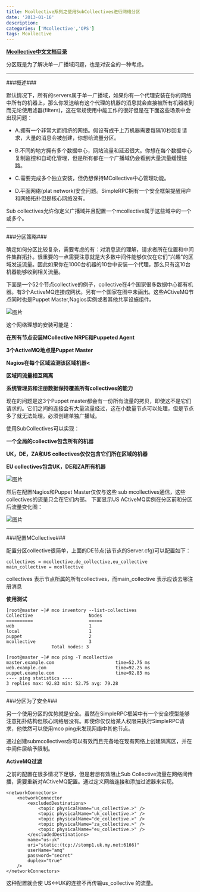```yaml
---
title: Mcollective系列之使用SubCollectives进行网络分区
date: '2013-01-16'
description:
categories: ['Mcollective','OPS']
tags: Mcollective
---
```

<strong>[Mcollective中文文档目录](http://paperplane.ruhoh.com/documentation/mcollective/)</strong>

分区既是为了解决单一广播域问题，也是对安全的一种考虑。

***

###概述###

默认情况下，所有的servers属于单一广播域，如果你有一个代理安装在你的网络中所有的机器上，那么你发送给有这个代理的机器的消息就会直接被所有机器收到而无论使用滤器(filters)，这在常规使用中能工作的很好但是在下面这些场景中会出现问题：

+ A.拥有一个非常大而拥挤的网络。假设有成千上万机器需要每隔10秒回复请求，大量的消息会被创建，你想给流量分区。

+ B.不同的地方拥有多个数据中心，网站流量和延迟很大。你想在每个数据中心复制监控和自动化管理，但是所有都在一个广播域仍会看到大量流量缓慢链路。

+ C.需要完成多个独立安装，但仍想保持MCollective中心管理功能。

+ D.平面网络(plat network)安全问题。SimpleRPC拥有一个安全框架提醒用户和网络拓扑但是核心网络没有。

Sub collectives允许你定义广播域并且配置一个mcollective属于这些域中的一个或多个。

* * *

###分区策略###

确定如何分区比较复杂，需要考虑的有：对消息流的理解，请求者所在位置和中间件集群拓扑。很重要的一点需要注意就是大多数中间件能够仅仅在它们"兴趣"的区域发送流量。因此如果你在1000台机器的10台中安装一个代理，那么只有这10台机器能够收到相关流量。

下面是一个52个节点collective的例子，collective在4个国家很多数据中心都有机器。有3个ActiveMQ连接成网状。另有一个国家在图中未画出。这些ACtiveMQ节点同时也是Puppet Master,Nagios实例或者其他共享设施组件。

![图片]({{urls.media}}/mcollective/mcollective-sub1.png)

这个网络理想的安装可能是：

<strong>在所有节点安装MCollective NRPE和Puppeted Agent

3个ActiveMQ地点是Puppet Master

Nagios在每个区域监测该区域机器<

区域间流量相互隔离

系统管理员和注册数据保持覆盖所有collectives的能力</strong>

现在的问题是这3个Puppet master都会有一份所有流量的拷贝，即使这不是它们请求的。它们之间的连接会有大量流量经过，这在小数量节点可以处理，但是节点多了就无法处理。必须创建单独广播域。

使用SubCollectives可以实现：

<strong>一个全局的collective包含所有的机器

UK，DE，ZA和US collectives仅仅包含它们所在区域的机器

EU collectives包含UK，DE和ZA所有机器</strong>

![图片]({{urls.media}}/mcollective/mcollective-sub2.png)

然后在配置Nagios和Puppet Master仅仅与这些 sub mcollectives通信，这些collectives的流量只会在它们内部。
下面显示US ACtiveMQ实例在分区前和分区后流量变化图：

![图片]({{urls.media}}/mcollective/mcollective-sub3.png)

* * *
###配置MCollective###

配置分区collective很简单，上面的DE节点(该节点的Server.cfg)可以配置如下：

    collectives = mcollective,de_collective,eu_collective
    main_collective = mcollective

collectives 表示节点所属的所有collectives，而main_collective 表示应该去哪注册消息

<strong>使用测试</strong>

    [root@master ~]# mco inventory --list-collectives
    Collective                     Nodes
    ==========                     =====
    web                            1
    local                          1
    puppet                         2
    mcollective                    3
                     Total nodes: 3
    
    [root@master ~]# mco ping -T mcollective
    master.example.com                       time=52.75 ms
    web.example.com                          time=92.25 ms
    puppet.example.com                       time=92.83 ms
    ---- ping statistics ----
    3 replies max: 92.83 min: 52.75 avg: 79.28

***
###分区为了安全###

另一个使用分区的优势就是安全。虽然在SimpleRPC框架中有一个安全模型能够注意拓扑结构但核心网络层没有。即使你仅仅给某人权限来执行SimpleRPC请求，他依然可以使用mco ping来发现网络中其他节点。

通过创建submcollectives你可以有效而且完备地在现有网络上创建隔离区，并在中间件层给予限制。

<strong>ActiveMQ过滤</strong>

之前的配置在很多情况下足够，但是若想有效阻止Sub Collective流量在网络间传播，需要重新对ACtiveMQ配置。通过定义网络连接和添加过滤器来实现。

    <networkConnectors>
        <networkConnector
            <excludedDestinations>
                <topic physicalName="us_collective.>" />
                <topic physicalName="uk_collective.>" />
                <topic physicalName="de_collective.>" />
                <topic physicalName="za_collective.>" />
                <topic physicalName="eu_collective.>" />
            </excludedDestinations>
            name="us-uk"
            uri="static:(tcp://stomp1.uk.my.net:6166)"
            userName="amq"
            password="secret"
            duplex="true" 
        />
    </networkConnectors>

这种配置就会使 US<->UK的连接不再传输us_collective 的流量。
